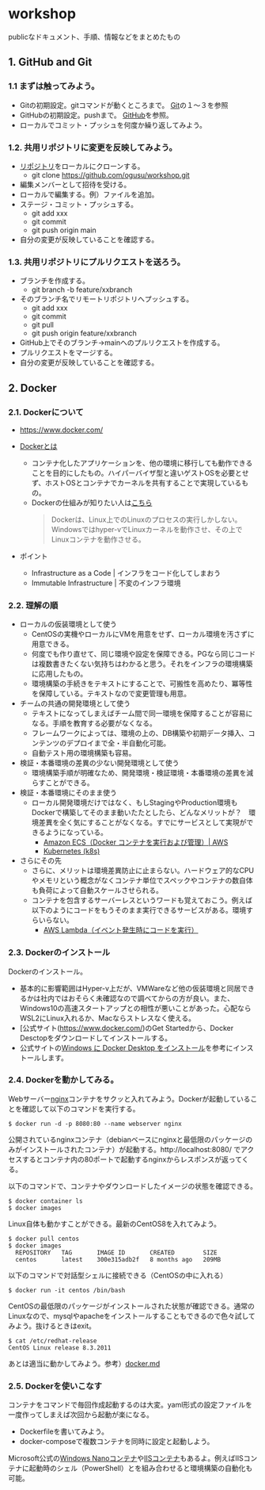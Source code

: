 # workshop
publicなドキュメント、手順、情報などをまとめたもの



## 1. GitHub and Git

### 1.1 まずは触ってみよう。

* Gitの初期設定。gitコマンドが動くところまで。
  [Git](https://github.com/ogusu/workshop/blob/main/git.md)の１～３を参照
* GitHubの初期設定。pushまで。
  [GitHub](https://github.com/ogusu/workshop/blob/main/GitHub.md)を参照。
* ローカルでコミット・プッシュを何度か繰り返してみよう。

### 1.2. 共用リポジトリに変更を反映してみよう。

* [リポジトリ](https://github.com/ogusu/workshop)をローカルにクローンする。
  * git clone https://github.com/ogusu/workshop.git
* 編集メンバーとして招待を受ける。
* ローカルで編集する。例）ファイルを追加。
* ステージ・コミット・プッシュする。
  * git add xxx
  * git commit
  * git push origin main
* 自分の変更が反映していることを確認する。

### 1.3. 共用リポジトリにプルリクエストを送ろう。

* ブランチを作成する。
  * git branch -b feature/xxbranch
* そのブランチ名でリモートリポジトリへプッシュする。
  * git add xxx
  * git commit
  * git pull
  * git push origin feature/xxbranch
* GitHub上でそのブランチ→mainへのプルリクエストを作成する。
* プルリクエストをマージする。
* 自分の変更が反映していることを確認する。

## 2. Docker

### 2.1. Dockerについて

* https://www.docker.com/
* [Dockerとは](https://www.pasonatech.co.jp/workstyle/column/detail.html?p=2675)
  * コンテナ化したアプリケーションを、他の環境に移行しても動作できることを目的にしたもの。ハイパーバイザ型と違いゲストOSを必要とせず、ホストOSとコンテナでカーネルを共有することで実現しているもの。
  * Dockerの仕組みが知りたい人は[こちら](https://www.gwtcenter.com/how-docker-works)
    > Dockerは、Linux上でのLinuxのプロセスの実行しかしない。Windowsではhyper-vでLinuxカーネルを動作させ、その上でLinuxコンテナを動作させる。


* ポイント
  * Infrastructure as a Code | インフラをコード化してしまおう
  * Immutable Infrastructure | 不変のインフラ環境

### 2.2. 理解の順

* ローカルの仮装環境として使う
  * CentOSの実機やローカルにVMを用意をせず、ローカル環境を汚さずに用意できる。
  * 何度でも作り直せて、同じ環境や設定を保障できる。PGなら同じコードは複数書きたくない気持ちはわかると思う。それをインフラの環境構築に応用したもの。
  * 環境構築の手続きをテキストにすることで、可搬性を高めたり、冪等性を保障している。テキストなので変更管理も用意。
* チームの共通の開発環境として使う
  * テキストになってしまえばチーム間で同一環境を保障することが容易になる。手順を教育する必要がなくなる。
  * フレームワークによっては、環境の上の、DB構築や初期データ挿入、コンテンツのデプロイまで全・半自動化可能。
  * 自動テスト用の環境構築も容易。
* 検証・本番環境の差異の少ない開発環境として使う
  * 環境構築手順が明確なため、開発環境・検証環境・本番環境の差異を減らすことができる。
* 検証・本番環境にそのまま使う
  * ローカル開発環境だけではなく、もしStagingやProduction環境もDockerで構築してそのまま動いたたとしたら、どんなメリットが？　環境差異を全く気にすることがなくなる。すでにサービスとして実現ができるようになっている。
    * [Amazon ECS（Docker コンテナを実行および管理）| AWS](https://aws.amazon.com/jp/lambda/)
    * [Kubernetes (k8s)](https://kubernetes.io/ja/docs/concepts/overview/what-is-kubernetes/)
* さらにその先
  * さらに、メリットは環境差異防止に止まらない。ハードウェア的なCPUやメモリという概念がなくコンテナ単位でスペックやコンテナの数自体も負荷によって自動スケールさせられる。
  * コンテナを包含するサーバーレスというワードも覚えておこう。例えば以下のようにコードをもうそのまま実行できるサービスがある。環境すらいらない。
    * [AWS Lambda（イベント発生時にコードを実行）](https://aws.amazon.com/jp/lambda/)

### 2.3. Dockerのインストール

Dockerのインストール。
* 基本的に影響範囲はHyper-v上だが、VMWareなど他の仮装環境と同居できるかは社内ではおそらく未確認なので調べてからの方が良い。また、Windows10の高速スタートアップとの相性が悪いことがあった。心配ならWSL2にLinux入れるか、Macならストレスなく使える。
* [公式サイト(https://www.docker.com/)のGet Startedから、Docker Desctopをダウンロードしてインストールする。
* 公式サイトの[Windows に Docker Desktop をインストール](https://docs.docker.jp/docker-for-windows/install.html)を参考にインストールします。

### 2.4. Dockerを動かしてみる。

Webサーバー[nginx](https://hub.docker.com/_/nginx/)コンテナをサクッと入れてみよう。Dockerが起動していることを確認して以下のコマンドを実行する。

~~~
$ docker run -d -p 8080:80 --name webserver nginx
~~~
公開されているnginxコンテナ（debianベースにnginxと最低限のパッケージのみがインストールされたコンテナ）が起動する。http://localhost:8080/ でアクセスするとコンテナ内の80ポートで起動するnginxからレスポンスが返ってくる。

以下のコマンドで、コンテナやダウンロードしたイメージの状態を確認できる。
~~~
$ docker container ls
$ docker images
~~~

Linux自体も動かすことができる。最新のCentOS8を入れてみよう。
~~~
$ docker pull centos
$ docker images
  REPOSITORY   TAG       IMAGE ID       CREATED        SIZE
  centos       latest    300e315adb2f   8 months ago   209MB
~~~
以下のコマンドで対話型シェルに接続できる（CentOSの中に入れる）
~~~
$ docker run -it centos /bin/bash
~~~
CentOSの最低限のパッケージがインストールされた状態が確認できる。通常のLinuxなので、mysqlやapacheをインストールすることもできるので色々試してみよう。抜けるときはexit。
~~~
$ cat /etc/redhat-release
CentOS Linux release 8.3.2011
~~~

あとは適当に動かしてみよう。参考）[docker.md](https://github.com/ogusu/workshop/blob/main/git.md)

### 2.5. Dockerを使いこなす

コンテナをコマンドで毎回作成起動するのは大変。yaml形式の設定ファイルを一度作ってしまえば次回から起動が楽になる。
* Dockerfileを書いてみよう。
* docker-composeで複数コンテナを同時に設定と起動しよう。

Microsoft公式の[Windows Nanoコンテナ](https://qiita.com/anikundesu/items/90a7706b434daed5e266)や[IISコンテナ](https://hub.docker.com/_/microsoft-windows-servercore-iis)もあるよ。例えばIISコンテナに起動時のシェル（PowerShell）とを組み合わせると環境構築の自動化も可能。


